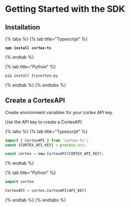 # Getting Started with the SDK

## Installation

{% tabs %}
{% tab title="Typescript" %}
<pre class="language-bash"><code class="lang-bash"><strong>npm install cortex-ts
</strong></code></pre>
{% endtab %}

{% tab title="Python" %}
```bash
pip install trycortex-py
```
{% endtab %}
{% endtabs %}

## Create a CortexAPI

Create environment variables for your cortex API key.

Use the API key to create a CortexAPI.

{% tabs %}
{% tab title="Typescript" %}
```typescript
import { CortexAPI } from 'cortex-ts';
const {CORTEX_API_KEY} = process.env;

const cortex = new CortexAPI(CORTEX_API_KEY);
```
{% endtab %}

{% tab title="Python" %}
```python
import cortex

CortexAPI = cortex.CortexAPI(API_KEY)
```
{% endtab %}
{% endtabs %}
